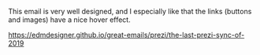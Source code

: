 This email is very well designed, and I especially like that the links (buttons and images) have a nice hover effect.

https://edmdesigner.github.io/great-emails/prezi/the-last-prezi-sync-of-2019
